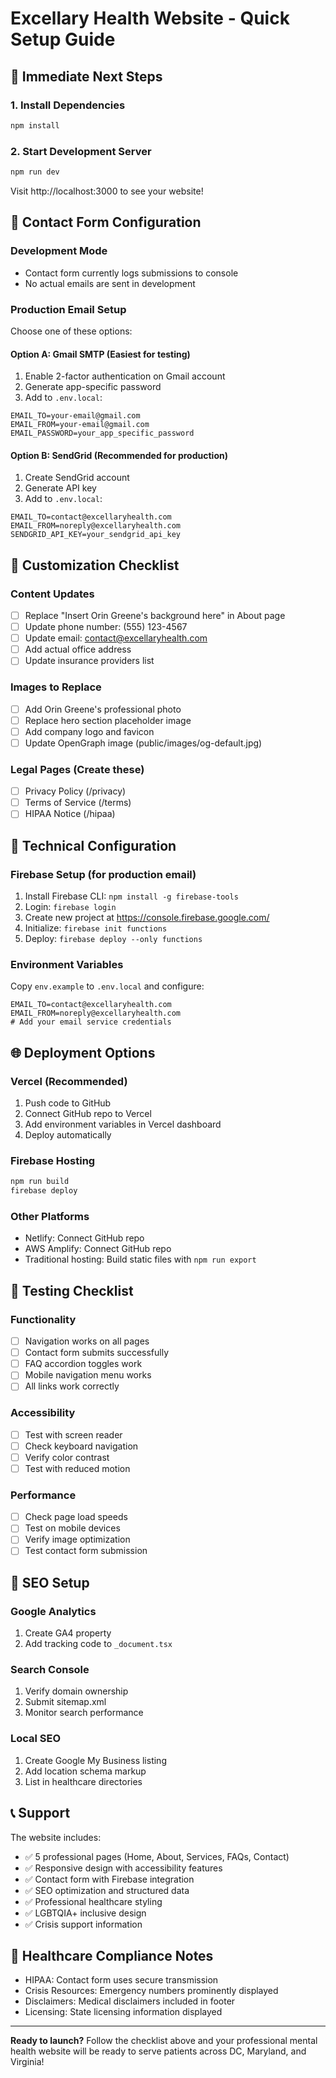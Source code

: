 # Excellary Health Website - Quick Setup Guide

## 🚀 Immediate Next Steps

### 1. Install Dependencies
```bash
npm install
```

### 2. Start Development Server
```bash
npm run dev
```
Visit http://localhost:3000 to see your website!

## 📧 Contact Form Configuration

### Development Mode
- Contact form currently logs submissions to console
- No actual emails are sent in development

### Production Email Setup
Choose one of these options:

#### Option A: Gmail SMTP (Easiest for testing)
1. Enable 2-factor authentication on Gmail account
2. Generate app-specific password
3. Add to `.env.local`:
```env
EMAIL_TO=your-email@gmail.com
EMAIL_FROM=your-email@gmail.com
EMAIL_PASSWORD=your_app_specific_password
```

#### Option B: SendGrid (Recommended for production)
1. Create SendGrid account
2. Generate API key
3. Add to `.env.local`:
```env
EMAIL_TO=contact@excellaryhealth.com
EMAIL_FROM=noreply@excellaryhealth.com
SENDGRID_API_KEY=your_sendgrid_api_key
```

## 🎨 Customization Checklist

### Content Updates
- [ ] Replace "Insert Orin Greene's background here" in About page
- [ ] Update phone number: (555) 123-4567
- [ ] Update email: contact@excellaryhealth.com
- [ ] Add actual office address
- [ ] Update insurance providers list

### Images to Replace
- [ ] Add Orin Greene's professional photo
- [ ] Replace hero section placeholder image
- [ ] Add company logo and favicon
- [ ] Update OpenGraph image (public/images/og-default.jpg)

### Legal Pages (Create these)
- [ ] Privacy Policy (/privacy)
- [ ] Terms of Service (/terms)
- [ ] HIPAA Notice (/hipaa)

## 🔧 Technical Configuration

### Firebase Setup (for production email)
1. Install Firebase CLI: `npm install -g firebase-tools`
2. Login: `firebase login`
3. Create new project at https://console.firebase.google.com/
4. Initialize: `firebase init functions`
5. Deploy: `firebase deploy --only functions`

### Environment Variables
Copy `env.example` to `.env.local` and configure:
```env
EMAIL_TO=contact@excellaryhealth.com
EMAIL_FROM=noreply@excellaryhealth.com
# Add your email service credentials
```

## 🌐 Deployment Options

### Vercel (Recommended)
1. Push code to GitHub
2. Connect GitHub repo to Vercel
3. Add environment variables in Vercel dashboard
4. Deploy automatically

### Firebase Hosting
```bash
npm run build
firebase deploy
```

### Other Platforms
- Netlify: Connect GitHub repo
- AWS Amplify: Connect GitHub repo
- Traditional hosting: Build static files with `npm run export`

## 📱 Testing Checklist

### Functionality
- [ ] Navigation works on all pages
- [ ] Contact form submits successfully
- [ ] FAQ accordion toggles work
- [ ] Mobile navigation menu works
- [ ] All links work correctly

### Accessibility
- [ ] Test with screen reader
- [ ] Check keyboard navigation
- [ ] Verify color contrast
- [ ] Test with reduced motion

### Performance
- [ ] Check page load speeds
- [ ] Test on mobile devices
- [ ] Verify image optimization
- [ ] Test contact form submission

## 🎯 SEO Setup

### Google Analytics
1. Create GA4 property
2. Add tracking code to `_document.tsx`

### Search Console
1. Verify domain ownership
2. Submit sitemap.xml
3. Monitor search performance

### Local SEO
1. Create Google My Business listing
2. Add location schema markup
3. List in healthcare directories

## 📞 Support

The website includes:
- ✅ 5 professional pages (Home, About, Services, FAQs, Contact)
- ✅ Responsive design with accessibility features
- ✅ Contact form with Firebase integration
- ✅ SEO optimization and structured data
- ✅ Professional healthcare styling
- ✅ LGBTQIA+ inclusive design
- ✅ Crisis support information

## 🏥 Healthcare Compliance Notes

- HIPAA: Contact form uses secure transmission
- Crisis Resources: Emergency numbers prominently displayed
- Disclaimers: Medical disclaimers included in footer
- Licensing: State licensing information displayed

---

**Ready to launch?** Follow the checklist above and your professional mental health website will be ready to serve patients across DC, Maryland, and Virginia!
